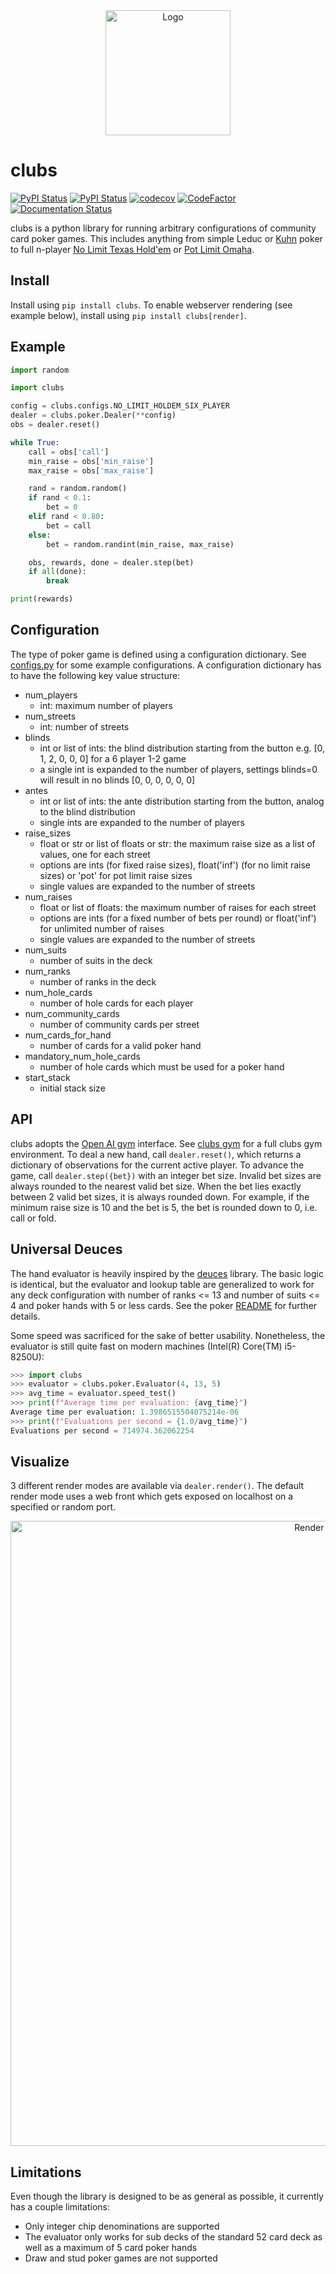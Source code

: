 <div align="center">

<img src="./clubs/render/resources/static/images/black_red_logo.svg" alt="Logo" width=200px>

</div>

# clubs

[![PyPI Status](https://badge.fury.io/py/clubs.svg)](https://badge.fury.io/py/clubs)
[![PyPI Status](https://pepy.tech/badge/clubs)](https://pepy.tech/project/clubs)
[![codecov](https://codecov.io/gh/fschlatt/clubs/branch/main/graph/badge.svg)](https://codecov.io/gh/fschlatt/clubs)
[![CodeFactor](https://www.codefactor.io/repository/github/fschlatt/clubs/badge)](https://www.codefactor.io/repository/github/fschlatt/clubs)
[![Documentation Status](https://readthedocs.org/projects/clubs/badge/?version=latest)](https://clubs.readthedocs.io/en/latest/?badge=latest)

clubs is a python library for running arbitrary configurations of community card poker games. This includes anything from simple Leduc or [Kuhn](https://en.wikipedia.org/wiki/Kuhn_poker) poker to full n-player [No Limit Texas Hold'em](https://en.wikipedia.org/wiki/Texas_hold_%27em) or [Pot Limit Omaha](https://en.wikipedia.org/wiki/Omaha_hold_%27em#Pot-limit_Omaha).

## Install

Install using `pip install clubs`. To enable webserver rendering (see example below), install using `pip install clubs[render]`.

## Example

```python
import random

import clubs

config = clubs.configs.NO_LIMIT_HOLDEM_SIX_PLAYER
dealer = clubs.poker.Dealer(**config)
obs = dealer.reset()

while True:
    call = obs['call']
    min_raise = obs['min_raise']
    max_raise = obs['max_raise']

    rand = random.random()
    if rand < 0.1:
        bet = 0
    elif rand < 0.80:
        bet = call
    else:
        bet = random.randint(min_raise, max_raise)

    obs, rewards, done = dealer.step(bet)
    if all(done):
        break

print(rewards)
```

## Configuration

The type of poker game is defined using a configuration dictionary. See [configs.py](./clubs/configs.py) for some example configurations. A configuration dictionary has to have the following key value structure:

* num_players
  * int: maximum number of players
* num_streets
  * int: number of streets
* blinds
  * int or list of ints: the blind distribution starting from the button e.g. [0, 1, 2, 0, 0, 0] for a 6 player 1-2 game
  * a single int is expanded to the number of players, settings blinds=0 will result in no blinds [0, 0, 0, 0, 0, 0]
* antes
  * int or list of ints: the ante distribution starting from the button, analog to the blind distribution
  * single ints are expanded to the number of players
* raise_sizes
  * float or str or list of floats or str: the maximum raise size as a list of values, one for each street
  * options are ints (for fixed raise sizes), float('inf') (for no limit raise sizes) or 'pot' for pot limit raise sizes
  * single values are expanded to the number of streets
* num_raises
  * float or list of floats: the maximum number of raises for each street
  * options are ints (for a fixed number of bets per round) or float('inf') for unlimited number of raises
  * single values are expanded to the number of streets
* num_suits
  * number of suits in the deck
* num_ranks
  * number of ranks in the deck
* num_hole_cards
  * number of hole cards for each player
* num_community_cards
  * number of community cards per street
* num_cards_for_hand
  * number of cards for a valid poker hand
* mandatory_num_hole_cards
  * number of hole cards which must be used for a poker hand
* start_stack
  * initial stack size

## API

clubs adopts the [Open AI gym](https://github.com/openai/gym) interface. See [clubs gym](https://github.com/fschlatt/clubs_gym.git) for a full clubs gym environment. To deal a new hand, call `dealer.reset()`, which returns a dictionary of observations for the current active player. To advance the game, call `dealer.step({bet})` with an integer bet size. Invalid bet sizes are always rounded to the nearest valid bet size. When the bet lies exactly between 2 valid bet sizes, it is always rounded down. For example, if the minimum raise size is 10 and the bet is 5, the bet is rounded down to 0, i.e. call or fold.

## Universal Deuces

The hand evaluator is heavily inspired by the [deuces](https://github.com/worldveil/deuces/) library. The basic logic is identical, but the evaluator and lookup table are generalized to work for any deck configuration with number of ranks <= 13 and number of suits <= 4 and poker hands with 5 or less cards. See the poker [README](./clubs/poker/README.md) for further details.

Some speed was sacrificed for the sake of better usability. Nonetheless, the evaluator is still quite fast on modern machines (Intel(R) Core(TM) i5-8250U):

```python
>>> import clubs
>>> evaluator = clubs.poker.Evaluator(4, 13, 5)
>>> avg_time = evaluator.speed_test()
>>> print(f"Average time per evaluation: {avg_time}")
Average time per evaluation: 1.3986515504075214e-06
>>> print(f"Evaluations per second = {1.0/avg_time}")
Evaluations per second = 714974.362062254
```

## Visualize

3 different render modes are available via `dealer.render()`. The default render mode uses a web front which gets exposed on localhost on a specified or random port.

<div align="center">

<img src="./clubs/render/resources/static/images/render_example.png" alt="Render Example" width=1000>

</div>

## Limitations

Even though the library is designed to be as general as possible, it currently has a couple limitations:

* Only integer chip denominations are supported
* The evaluator only works for sub decks of the standard 52 card deck as well as a maximum of 5 card poker hands
* Draw and stud poker games are not supported
